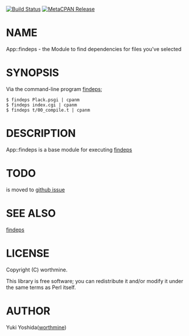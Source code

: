 [![Build Status](https://travis-ci.com/worthmine/App-findeps.svg?branch=master)](https://travis-ci.com/worthmine/App-findeps) [![MetaCPAN Release](https://badge.fury.io/pl/App-findeps.svg)](https://metacpan.org/release/App-findeps)
# NAME

App::findeps - the Module to find dependencies for files you've selected

# SYNOPSIS

Via the command-line program [findeps](https://metacpan.org/pod/findeps);

    $ findeps Plack.psgi | cpanm
    $ findeps index.cgi | cpanm
    $ findeps t/00_compile.t | cpanm

# DESCRIPTION

App::findeps is a base module for executing [findeps](https://metacpan.org/pod/findeps)

# TODO

is moved to [github issue](https://github.com/worthmine/App-findeps/issues)

# SEE ALSO

[findeps](https://metacpan.org/pod/findeps)

# LICENSE

Copyright (C) worthmine.

This library is free software; you can redistribute it and/or modify
it under the same terms as Perl itself.

# AUTHOR

Yuki Yoshida([worthmine](https://github.com/worthmine))
